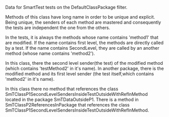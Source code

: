 Data for SmartTest tests on the DefaultClassPackage filter.

Methods of this class have long name in order to be unique and explicit.
Being unique, the senders of each method are mastered and consequently the tests are independent the one from the others.

In the tests, it is always the methods whose name contains 'method1' that are modified. If the name contains first level, the methods are directly called by a test. If the name contains SecondLevel, they are called by an another method (whose name contains 'method2').

In this class, there the second level sender(the test) of the modified method (which contains 'testMethod2' in it's name). In another package, there is the modified method and its first level sender (the test itself,which contains 'method2' in it's name).

In this class there no method that references the class SmTClassP1SecondLevelSendersInsideTestOutsideWithRefInMethod located in the package SmTDataOutsideP1.
There is a method in SmTClassP2ReferencesInPackage that references the class SmTClassP1SecondLevelSendersInsideTestOutsideWithRefInMethod.
